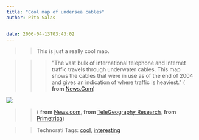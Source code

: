 ```yaml
---
title: "Cool map of undersea cables"
author: Pito Salas


date: 2006-04-13T03:43:02
---
```



>>

>> This is just a really cool map.

>>

>>> "The vast bulk of international telephone and Internet traffic travels
through underwater cables. This map shows the cables that were in use as of
the end of 2004 and gives an indication of where traffic is heaviest." (
**from**
[News.Com](<http://news.com.com/2300-1033_3-6035611-1.html?part=rss&tag=6035611&subj=news>))

>>

>>
![](https://i0.wp.com/news.com.com//i/ne/p/2006/020306cablemap_550x300.gif?w=584)

>>

>> ( **from**
[News.com](<http://news.com.com/2300-1033_3-6035611-1.html?part=rss&tag=6035611&subj=news>),
**from** [TeleGeography Research](<http://www.telegeography.com/index.php>),
**from** [Primetrica](<http://www.primetrica.com/>))

>>

>> Technorati Tags: [cool](<http://www.technorati.com/tag/cool>),
[interesting](<http://www.technorati.com/tag/interesting>)


